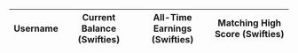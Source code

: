 <head>
    <!-- load jQuery and DataTables syle and scripts -->
    <link rel="stylesheet" type="text/css" href="https://cdn.datatables.net/1.13.4/css/jquery.dataTables.min.css">
    <script type="text/javascript" language="javascript" src="https://code.jquery.com/jquery-3.6.0.min.js"></script>
    <script>var define = null;</script>
    <script type="text/javascript" language="javascript" src="https://cdn.datatables.net/1.13.4/js/jquery.dataTables.min.js"></script>
</head>
<table id="swiftTable" class="table" style="width:100%">
    <thead id="swiftHead">
        <tr>
            <th>Username</th>
            <th>Current Balance (Swifties)</th>
            <th>All-Time Earnings (Swifties)</th>
            <th>Matching High Score (Swifties)</th>
        </tr>
    </thead>
    <tbody id="swiftBody"></tbody>
</table>

<script>
  $(document).ready(function() {
    fetch('https://taylorswifties.duckdns.org/api/users/', { mode: 'cors' })
    .then(response => {
      if (!response.ok) {
        throw new Error('API response failed');
      }
      return response.json();
    })
    .then(data => {
      for (const row of data) {
        // BUG warning/resolution - DataTable requires row to be single append
        $('#swiftBody').append('<tr><td>' + 
            row.username + '</td><td>' + 
            row.currentTokens + '</td><td>' + 
            row.allTimeTokens + '</td><td>' + 
            row.matchingMaxTokens + '</td></tr>');
      }
      // BUG warning - Jupyter does not show Datatable controls, works on deployed GitHub pages
      $("#flaskTable").DataTable();
    })
    .catch(error => {
      console.error('Error:', error);
    });
  });
</script>

